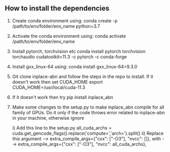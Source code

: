 ## How to install the dependencies

1. Create conda environment using:
	conda create -p /path/to/env/folder/env_name python=3.7
2. Activate the conda environment using:
	conda activate /path/to/env/folder/env_name
3. Install pytorch, torchvision etc
	conda install pytorch torchvision torchaudio cudatoolkit=11.3 -c pytorch -c conda-forge
4. Install gxx_linux-64 using:
	conda install gxx_linux-64=9.3.0
5. Git clone inplace-abn and follow the steps in the repo to install. If it doesn't work then set CUDA_HOME
	export CUDA_HOME=/usr/local/cuda-11.3
6. If it doesn't work then try pip install inplace_abn
7. Make some changes to the setup.py to make inplace_abn compile for all family of GPUs.
   Do it only if the code throws error related to inplace-abn in your machine, otherwise ignore

   i) Add this line to the setup.py
   all_cuda_archs = cuda.get_gencode_flags().replace('compute=','arch=').split()
   ii) Replace this argument --> extra_compile_args={"cxx": ["-O3"], "nvcc": []},
       with --> extra_compile_args={"cxx": ["-O3"], "nvcc": all_cuda_archs},
